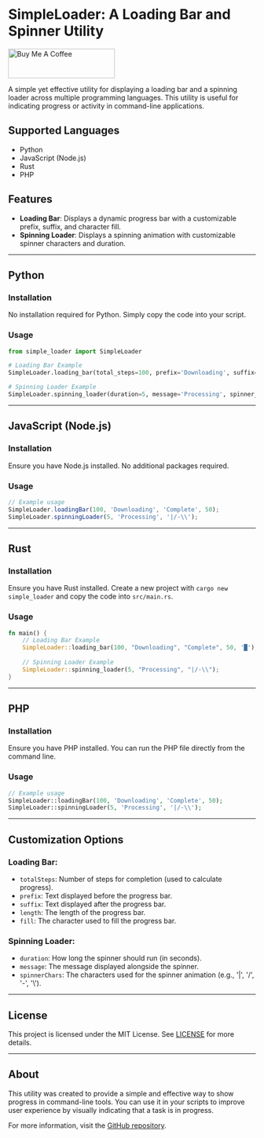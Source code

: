 # SimpleLoader: A Loading Bar and Spinner Utility

<a href="https://www.buymeacoffee.com/jmitander" target="_blank"><img src="https://cdn.buymeacoffee.com/buttons/v2/default-yellow.png" alt="Buy Me A Coffee" style="height: 60px !important;width: 217px !important;" ></a>

A simple yet effective utility for displaying a loading bar and a spinning loader across multiple programming languages. This utility is useful for indicating progress or activity in command-line applications.

## Supported Languages
- Python
- JavaScript (Node.js)
- Rust
- PHP

## Features
- **Loading Bar**: Displays a dynamic progress bar with a customizable prefix, suffix, and character fill.
- **Spinning Loader**: Displays a spinning animation with customizable spinner characters and duration.

---

## Python

### Installation
No installation required for Python. Simply copy the code into your script.

### Usage
```python
from simple_loader import SimpleLoader

# Loading Bar Example
SimpleLoader.loading_bar(total_steps=100, prefix='Downloading', suffix='Complete', length=50)

# Spinning Loader Example
SimpleLoader.spinning_loader(duration=5, message='Processing', spinner_chars='|/-\\')
```

---

## JavaScript (Node.js)

### Installation
Ensure you have Node.js installed. No additional packages required.

### Usage
```javascript
// Example usage
SimpleLoader.loadingBar(100, 'Downloading', 'Complete', 50);
SimpleLoader.spinningLoader(5, 'Processing', '|/-\\');
```

---

## Rust

### Installation
Ensure you have Rust installed. Create a new project with `cargo new simple_loader` and copy the code into `src/main.rs`.

### Usage
```rust
fn main() {
    // Loading Bar Example
    SimpleLoader::loading_bar(100, "Downloading", "Complete", 50, '█');
    
    // Spinning Loader Example
    SimpleLoader::spinning_loader(5, "Processing", "|/-\\");
}
```

---

## PHP

### Installation
Ensure you have PHP installed. You can run the PHP file directly from the command line.

### Usage
```php
// Example usage
SimpleLoader::loadingBar(100, 'Downloading', 'Complete', 50);
SimpleLoader::spinningLoader(5, 'Processing', '|/-\\');
```

---

## Customization Options

### Loading Bar:
- `totalSteps`: Number of steps for completion (used to calculate progress).
- `prefix`: Text displayed before the progress bar.
- `suffix`: Text displayed after the progress bar.
- `length`: The length of the progress bar.
- `fill`: The character used to fill the progress bar.

### Spinning Loader:
- `duration`: How long the spinner should run (in seconds).
- `message`: The message displayed alongside the spinner.
- `spinnerChars`: The characters used for the spinner animation (e.g., '|', '/', '-', '\\').

---

## License
This project is licensed under the MIT License. See [LICENSE](LICENSE) for more details.

---

## About
This utility was created to provide a simple and effective way to show progress in command-line tools. You can use it in your scripts to improve user experience by visually indicating that a task is in progress.

For more information, visit the [GitHub repository](https://github.com/JMitander/).

